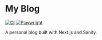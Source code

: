 # My Blog

[![CI](https://github.com/john-james-gh/blog/actions/workflows/ci.yml/badge.svg)](https://github.com/john-james-gh/blog/actions/workflows/ci.yml)
[![Playwright](https://github.com/john-james-gh/blog/actions/workflows/playwright.yml/badge.svg)](https://github.com/john-james-gh/blog/actions/workflows/playwright.yml)

A personal blog built with Next.js and Sanity.
